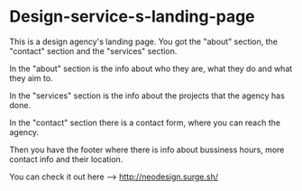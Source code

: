 # Design-service-s-landing-page

This is a design agency's landing page. You got the "about" section, the "contact" section and the "services" section.

In the "about" section is the info about who they are, what they do and what they aim to.

In the "services" section is the info about the projects that the agency has done.

In the "contact" section there is a contact form, where you can reach the agency.

Then you have the footer where there is info about bussiness hours, more contact info and their location.

You can check it out here --> http://neodesign.surge.sh/
